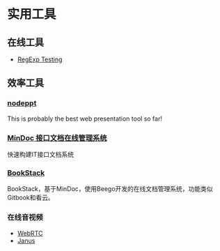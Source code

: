 # 实用工具

## 在线工具

- [RegExp Testing](https://www.regextester.com/)


## 效率工具

### [nodeppt](https://github.com/ksky521/nodeppt)

This is probably the best web presentation tool so far!


### [MinDoc 接口文档在线管理系统](https://www.iminho.me/)

快速构建IT接口文档系统


### [BookStack](https://www.bookstack.cn/read/help/opensource.md)

BookStack，基于MinDoc，使用Beego开发的在线文档管理系统，功能类似Gitbook和看云。


### 在线音视频

- [WebRTC](https://webrtc.org/)
- [Janus](https://janus.conf.meetecho.com/index.html)
